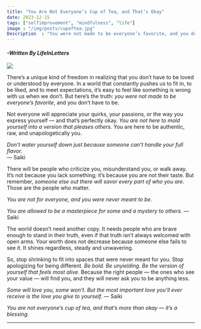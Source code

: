 ```yaml
---
title: "You Are Not Everyone’s Cup of Tea, and That’s Okay"
date: 2023-12-15
tags: ["selfimprovement", "mindfulness", "life"]
image : "/img/posts/cupoftea.jpg"
Description  : "You were not made to be everyone’s favorite, and you don’t have to be."
---
```

#### *-Written By LifeInLetters*

![](/images/cupoftea.jpg)

There’s a unique kind of freedom in realizing that you don’t have to be loved or understood by everyone. In a world that constantly pushes us to fit in, to be liked, and to meet expectations, it’s easy to feel like something is wrong with us when we don’t. But here’s the truth: *you were not made to be everyone’s favorite*, and you don’t have to be.

Not everyone will appreciate your quirks, your passions, or the way you express yourself — and that’s perfectly okay. 
_You are not here to mold yourself into a version that pleases others_. You are here to be authentic, raw, and unapologetically you.
 

_Don’t water yourself down just because someone can’t handle your full flavor._  
— Saiki

There will be people who criticize you, misunderstand you, or walk away. It’s not because you lack something; it’s because you are not their taste. But remember, *someone else out there will savor every part of who you are*. Those are the people who matter.

_You are not for everyone, and you were never meant to be._
 

_You are allowed to be a masterpiece for some and a mystery to others._
— Saiki

The world doesn’t need another copy. It needs people who are brave enough to stand in their truth, even if that truth isn’t always welcomed with open arms. Your worth does not decrease because someone else fails to see it. It shines regardless, steady and unwavering.

So, stop shrinking to fit into spaces that were never meant for you. Stop apologizing for being different. *Be bold. Be unyielding. Be the version of yourself that feels most alive.* Because the right people — the ones who see your value — will find you, and they will never ask you to be anything less.

 
_Some will love you, some won’t. But the most important love you’ll ever receive is the love you give to yourself._
— Saiki

_You are not everyone’s cup of tea, and that’s more than okay — it’s a blessing._

---

